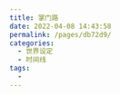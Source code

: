 ```yaml
---
title: 掌门路
date: 2022-04-08 14:43:58
permalink: /pages/db72d9/
categories:
  - 世界设定
  - 时间线
tags:
  - 
---
```


